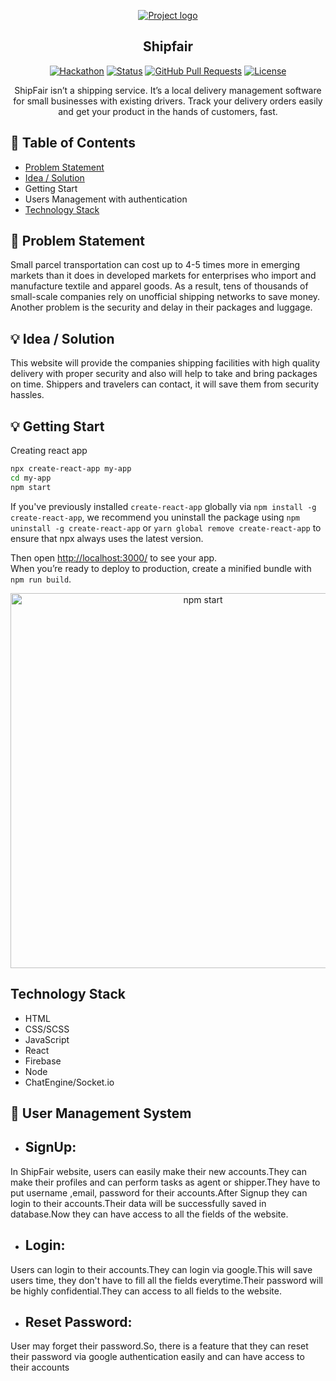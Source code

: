 <p align="center">
  <a href="" rel="noopener">
 <img src="https://static.wixstatic.com/media/e7f15c_2909344e0f57471ca9de10130ea1eb72~mv2.jpg/v1/fill/w_356,h_356,al_c,q_90/e7f15c_2909344e0f57471ca9de10130ea1eb72~mv2.webp" alt="Project logo"></a>
</p>
<h2 align="center">Shipfair</h2>


<div align="center">

  [![Hackathon](https://img.shields.io/badge/shipfair-name-orange.svg)](https://shipfair.vercel.app) 
  [![Status](https://img.shields.io/badge/status-active-success.svg)]() 
  [![GitHub Pull Requests](https://img.shields.io/github/issues-pr/kylelobo/The-Documentation-Compendium.svg)](https://github.com/kylelobo/The-Documentation-Compendium/pulls)
  [![License](https://img.shields.io/badge/license-MIT-blue.svg)](LICENSE.md)

</div>

<p align="center"> ShipFair isn’t a shipping service. It’s a local delivery management software for small businesses with existing drivers. Track your delivery orders easily and get your product in the hands of customers, fast.
    <br> 
</p>

## 📝 Table of Contents
- [Problem Statement](#problem_statement)
- [Idea / Solution](#idea)
- Getting Start
- Users Management with authentication
- [Technology Stack](#tech_stack)


## 🧐 Problem Statement <a name = "problem_statement"></a>
Small parcel transportation can cost up to 4-5 times more in emerging markets than it does in 
developed markets for enterprises who import and manufacture textile and apparel goods. As a result, tens of 
thousands of small-scale companies rely on unofficial shipping networks to save money.
Another problem is the security and delay in their packages and luggage. 


## 💡 Idea / Solution <a name = "idea"></a>
 This website will provide the companies shipping facilities with high quality delivery with proper 
security and also will help to take and bring packages on time. Shippers and travelers can contact, it will save 
them from security hassles.
## 💡 Getting Start
Creating react app

```sh
npx create-react-app my-app
cd my-app
npm start
```

If you've previously installed `create-react-app` globally via `npm install -g create-react-app`, we recommend you uninstall the package using `npm uninstall -g create-react-app` or `yarn global remove create-react-app` to ensure that npx always uses the latest version.


Then open [http://localhost:3000/](http://localhost:3000/) to see your app.<br>
When you’re ready to deploy to production, create a minified bundle with `npm run build`.

<p align='center'>
<img src='https://cdn.jsdelivr.net/gh/facebook/create-react-app@27b42ac7efa018f2541153ab30d63180f5fa39e0/screencast.svg' width='600' alt='npm start'>
</p>

## Technology Stack
- HTML
- CSS/SCSS
- JavaScript
- React
- Firebase
- Node
- ChatEngine/Socket.io

## 👤 User Management System
- <h2>SignUp:</h2>
<p>In  ShipFair website, users can easily make their new accounts.They can make their profiles and can perform tasks as agent or shipper.They have to put username ,email, password for their accounts.After Signup they can login to their accounts.Their data will be successfully saved in database.Now they can have access to all the fields of the website.
  
- <h2>Login:</h2>
<p> Users can login to their accounts.They can login via google.This will save users time, they don't have to fill all the fields everytime.Their password will be highly confidential.They can access to all fields to the website.</p>

- <h2>Reset Password:</h2>
<p>User may forget their password.So, there is a feature that they can reset their password via google authentication easily and can have access to their accounts</p>



